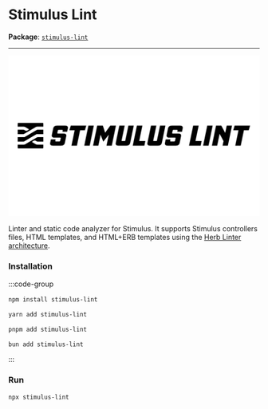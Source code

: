 # Stimulus Lint

**Package**: [`stimulus-lint`](https://www.npmjs.com/package/stimulus-lint)

---

![Stimulus Lint Logo](https://github.com/marcoroth/herb/raw/main/javascript/packages/stimulus-lint/assets/stimulus-lint.png)

Linter and static code analyzer for Stimulus. It supports Stimulus controllers files, HTML templates, and HTML+ERB templates using the [Herb Linter architecture](https://github.com/marcoroth/herb).

### Installation

:::code-group

```shell [npm]
npm install stimulus-lint
```

```shell [yarn]
yarn add stimulus-lint
```

```shell [pnpm]
pnpm add stimulus-lint
```

```shell [bun]
bun add stimulus-lint
```
:::


### Run

```bash
npx stimulus-lint
```
